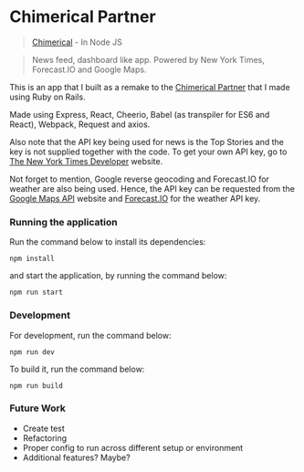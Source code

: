# Chimerical Partner
> [Chimerical](https://chimerical.herokuapp.com) - In Node JS

> News feed, dashboard like app. Powered by New York Times, Forecast.IO and Google Maps.

This is an app that I built as a remake to the [Chimerical Partner](https://chimerical-partner.herokuapp.com) that I made using Ruby on Rails.

Made using Express, React, Cheerio, Babel (as transpiler for ES6 and React), Webpack, Request and axios.

Also note that the API key being used for news is the Top Stories and the key is not supplied together with the code. To get your own API key, go to [The New York Times Developer](https://developer.nytimes.com/) website.

Not forget to mention, Google reverse geocoding and Forecast.IO for weather are also being used. Hence, the API key can be requested from the [Google Maps API](https://developers.google.com/maps/) website and [Forecast.IO](https://darksky.net) for the weather API key.

### Running the application

Run the command below to install its dependencies:

``` npm install ```

and start the application, by running the command below:

``` npm run start ```

### Development

For development, run the command below:

``` npm run dev ```

To build it, run the command below:

``` npm run build ```

### Future Work
- Create test
- Refactoring
- Proper config to run across different setup or environment
- Additional features? Maybe?
